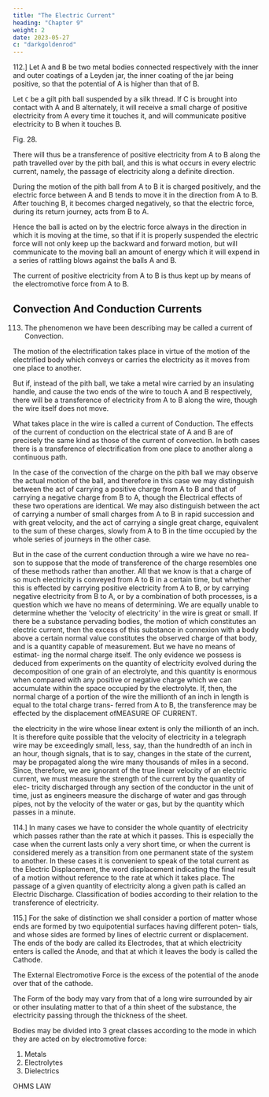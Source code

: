 ```yaml
---
title: "The Electric Current"
heading: "Chapter 9"
weight: 2
date: 2023-05-27
c: "darkgoldenrod"
---
```



112.] Let A and B be two metal bodies connected respectively with the inner and outer coatings of a Leyden jar, the inner coating of the jar being positive, so that the potential of A is higher than that of B. 

Let `C` be a gilt pith ball suspended by a silk thread. If C is brought into contact with A and B alternately, it will receive a small charge of positive electricity from A every time it touches it, and will communicate positive electricity to B when it touches B.


Fig. 28.


There will thus be a transference of positive electricity from A to B along the path travelled over by the pith ball, and this is what occurs in every electric current, namely, the passage of electricity along a definite direction.

During the motion of the pith ball from A to B it is charged positively, and the electric force between A and B tends to move it in the direction from A to B. After touching B, it becomes charged negatively, so that the electric force, during its return journey, acts from B to A. 

Hence the ball is acted on by the electric force always in the direction in which it is moving at the time, so that if it is properly suspended the electric force will not only keep up the backward and forward motion, but will communicate to the moving ball an amount of energy which it will expend in a series of rattling blows against the balls A and B. 

The current of positive electricity from A to B is thus kept up by means of the electromotive force from A to B.




## Convection And Conduction Currents

113. The phenomenon we have been describing may be called a current of Convection.

The motion of the electrification takes place in virtue of the motion of the electrified body which conveys or carries the electricity as it moves from one place to another. 

But if, instead of the pith ball, we take a metal wire carried by an insulating handle, and cause the two ends of the wire to touch A and B respectively, there will be a transference of electricity from A to B along the wire, though the wire itself does not move.

What takes place in the wire is called a current of Conduction. The effects of the current of conduction on the electrical state of A and B are of precisely the same kind as those of the current of convection. In both cases there is a transference of electrification from one place to another along a continuous path. 

In the case of the convection of the charge on the pith ball we may observe the actual motion of the ball, and therefore in this case we may distinguish between the act of carrying a positive charge from A to B and that of carrying a negative charge from B to A, though the Electrical effects of these two operations are identical. We may also distinguish between the act of carrying a number of small charges from A to B in rapid succession and with great velocity, and the act of carrying a single great charge, equivalent to the sum of these charges, slowly from A to B in the time occupied by the whole series of journeys in the other case.

But in the case of the current conduction through a wire we have no rea-
son to suppose that the mode of transference of the charge resembles one
of these methods rather than another. All that we know is that a charge of
so much electricity is conveyed from A to B in a certain time, but whether
this is effected by carrying positive electricity from A to B, or by carrying
negative electricity from B to A, or by a combination of both processes, is a
question which we have no means of determining. We are equally unable to
determine whether the ‘velocity of electricity’ in the wire is great or small.
If there be a substance pervading bodies, the motion of which constitutes an
electric current, then the excess of this substance in connexion with a body
above a certain normal value constitutes the observed charge of that body,
and is a quantity capable of measurement. But we have no means of estimat-
ing the normal charge itself. The only evidence we possess is deduced from
experiments on the quantity of electricity evolved during the decomposition
of one grain of an electrolyte, and this quantity is enormous when compared
with any positive or negative charge which we can accumulate within the
space occupied by the electrolyte. If, then, the normal charge of a portion of
the wire the millionth of an inch in length is equal to the total charge trans-
ferred from A to B, the transference may be effected by the displacement ofMEASURE OF CURRENT.

the electricity in the wire whose linear extent is only the millionth of an inch.
It is therefore quite possible that the velocity of electricity in a telegraph
wire may be exceedingly small, less, say, than the hundredth of an inch in an
hour, though signals, that is to say, changes in the state of the current, may
be propagated along the wire many thousands of miles in a second.
Since, therefore, we are ignorant of the true linear velocity of an electric
current, we must measure the strength of the current by the quantity of elec-
tricity discharged through any section of the conductor in the unit of time,
just as engineers measure the discharge of water and gas through pipes, not
by the velocity of the water or gas, but by the quantity which passes in a
minute.

114.] In many cases we have to consider the whole quantity of electricity
which passes rather than the rate at which it passes. This is especially the
case when the current lasts only a very short time, or when the current is
considered merely as a transition from one permanent state of the system to
another. In these cases it is convenient to speak of the total current as the
Electric Displacement, the word displacement indicating the final result of a
motion without reference to the rate at which it takes place. The passage of a
given quantity of electricity along a given path is called an Electric Discharge.
Classification of bodies according to their relation to the transference of
electricity.

115.] For the sake of distinction we shall consider a portion of matter
whose ends are formed by two equipotential surfaces having different poten-
tials, and whose sides are formed by lines of electric current or displacement.
The ends of the body are called its Electrodes, that at which electricity
enters is called the Anode, and that at which it leaves the body is called the
Cathode.

The External Electromotive Force is the excess of the potential of the anode over that of the cathode.

The Form of the body may vary from that of a long wire surrounded by air or other insulating matter to that of a thin sheet of the substance, the
electricity passing through the thickness of the sheet.

Bodies may be divided into 3 great classes according to the mode in which they are acted on by electromotive force:

1. Metals
2. Electrolytes
3. Dielectrics


OHMS LAW